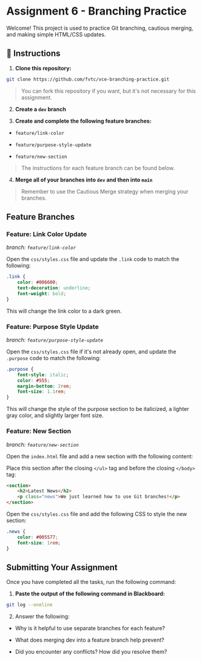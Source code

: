 # Assignment 6 - Branching Practice

Welcome! This project is used to practice Git branching, cautious merging, and making simple HTML/CSS updates.

## 🚀 Instructions

1. **Clone this repository:**

```bash
git clone https://github.com/fvtc/vce-branching-practice.git
```

> You can fork this repository if you want, but it's not necessary for this assignment.

2. **Create a `dev` branch**

3. **Create and complete the following feature branches:**

- `feature/link-color`

- `feature/purpose-style-update`

- `feature/new-section`

> The instructions for each feature branch can be found below.

4. **Merge all of your branches into `dev` and then into `main`**

> Remember to use the Cautious Merge strategy when merging your branches.

## Feature Branches

### Feature: Link Color Update 

*branch: `feature/link-color`*

Open the `css/styles.css` file and update the `.link` code to match the following:

```css
.link {
    color: #006600;
    text-decoration: underline;
    font-weight: bold;
}
```

This will change the link color to a dark green.

### Feature: Purpose Style Update 

*branch: `feature/purpose-style-update`*

Open the `css/styles.css` file if it's not already open, and update the `.purpose` code to match the following:

```css
.purpose {
    font-style: italic;
    color: #555;
    margin-bottom: 2rem;
    font-size: 1.1rem;
}
```

This will change the style of the purpose section to be italicized, a lighter gray color, and slightly larger font size.

### Feature: New Section 

*branch: `feature/new-section`*

Open the `index.html` file and add a new section with the following content:

Place this section after the closing `</ul>` tag and before the closing `</body>` tag:

```html
<section>
    <h2>Latest News</h2>
    <p class="news">We just learned how to use Git branches!</p>
</section>
```

Open the `css/styles.css` file and add the following CSS to style the new section:

```css
.news {
    color: #005577;
    font-size: 1rem;
}
```

## Submitting Your Assignment

Once you have completed all the tasks, run the following command:

1. **Paste the output of the following command in Blackboard:**

```bash
git log --oneline
```

2. Answer the following:

- Why is it helpful to use separate branches for each feature?

- What does merging dev into a feature branch help prevent?

- Did you encounter any conflicts? How did you resolve them?

